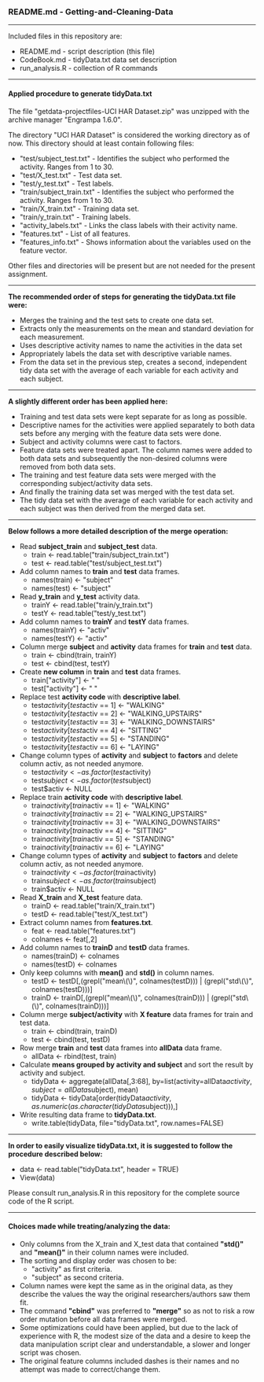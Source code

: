 ### README.md - Getting-and-Cleaning-Data

***

Included files in this repository are:

- README.md - script description (this file)
- CodeBook.md - tidyData.txt data set description
- run_analysis.R - collection of R commands

***

#### Applied procedure to generate tidyData.txt

The file "getdata-projectfiles-UCI HAR Dataset.zip" was unzipped with the archive manager "Engrampa 1.6.0".

The directory "UCI HAR Dataset" is considered the working directory as of now. This directory should at least contain following files:

- "test/subject_test.txt" - Identifies the subject who performed the activity. Ranges from 1 to 30.
- "test/X_test.txt" - Test data set.
- "test/y_test.txt" - Test labels.
- "train/subject_train.txt" - Identifies the subject who performed the activity. Ranges from 1 to 30.
- "train/X_train.txt" - Training data set.
- "train/y_train.txt" - Training labels.
- "activity_labels.txt" - Links the class labels with their activity name.
- "features.txt" - List of all features.
- "features_info.txt" - Shows information about the variables used on the feature vector.

Other files and directories will be present but are not needed for the present assignment.

***

**The recommended order of steps for generating the tidyData.txt file were:**
- Merges the training and the test sets to create one data set.
- Extracts only the measurements on the mean and standard deviation for each measurement. 
- Uses descriptive activity names to name the activities in the data set
- Appropriately labels the data set with descriptive variable names. 
- From the data set in the previous step, creates a second, independent tidy data set with the average of each variable for each activity and each subject.

***

**A slightly different order has been applied here:**
- Training and test data sets were kept separate for as long as possible.
- Descriptive names for the activities were applied separately to both data sets before any merging with the feature data sets were done.
- Subject and activity columns were cast to factors.
- Feature data sets were treated apart. The column names were added to both data sets and subsequently the non-desired columns were removed from both data sets.
- The training and test feature data sets were merged with the corresponding subject/activity data sets.
- And finally the training data set was merged with the test data set.
- The tidy data set with the average of each variable for each activity and each subject was then derived from the merged data set.

***

**Below follows a more detailed description of the merge operation:**
- Read **subject_train** and **subject_test** data.
  - train <- read.table("train/subject_train.txt")
  - test <- read.table("test/subject_test.txt")
- Add column names to **train** and **test** data frames.
  - names(train) <- "subject"
  - names(test) <- "subject"
- Read **y_train** and **y_test** activity data.
  - trainY <- read.table("train/y_train.txt")
  - testY <- read.table("test/y_test.txt")
- Add column names to **trainY** and **testY** data frames.
  - names(trainY) <- "activ"
  - names(testY) <- "activ"
- Column merge **subject** and **activity** data frames for **train** and **test** data.
  - train <- cbind(train, trainY)
  - test <- cbind(test, testY)
- Create **new column** in **train** and **test** data frames.
  - train["activity"] <- " "
  - test["activity"] <- " "
- Replace test **activity code** with **descriptive label**.
  - test$activity[test$activ == 1] <- "WALKING"
  - test$activity[test$activ == 2] <- "WALKING_UPSTAIRS"
  - test$activity[test$activ == 3] <- "WALKING_DOWNSTAIRS"
  - test$activity[test$activ == 4] <- "SITTING"
  - test$activity[test$activ == 5] <- "STANDING"
  - test$activity[test$activ == 6] <- "LAYING"
- Change column types of **activity** and **subject** to **factors** and delete column activ, as not needed anymore.
  - test$activity <- as.factor(test$activity)
  - test$subject <- as.factor(test$subject)
  - test$activ <- NULL
- Replace train **activity code** with **descriptive label**.
  - train$activity[train$activ == 1] <- "WALKING"
  - train$activity[train$activ == 2] <- "WALKING_UPSTAIRS"
  - train$activity[train$activ == 3] <- "WALKING_DOWNSTAIRS"
  - train$activity[train$activ == 4] <- "SITTING"
  - train$activity[train$activ == 5] <- "STANDING"
  - train$activity[train$activ == 6] <- "LAYING"
- Change column types of **activity** and **subject** to **factors** and delete column activ, as not needed anymore.
  - train$activity <- as.factor(train$activity)
  - train$subject <- as.factor(train$subject)
  - train$activ <- NULL
- Read **X_train** and **X_test** feature data.
  - trainD <- read.table("train/X_train.txt")
  - testD <- read.table("test/X_test.txt")
- Extract column names from **features.txt**.
  - feat <- read.table("features.txt")
  - colnames <- feat[,2]
- Add column names to **trainD** and **testD** data frames.
  - names(trainD) <- colnames
  - names(testD) <- colnames
- Only keep columns with **mean()** and **std()** in column names.
  - testD <- testD[,(grepl("mean\\(\\)", colnames(testD))) | (grepl("std\\(\\)", colnames(testD)))]
  - trainD <- trainD[,(grepl("mean\\(\\)", colnames(trainD))) | (grepl("std\\(\\)", colnames(trainD)))]
- Column merge **subject/activity** with **X feature** data frames for train and test data.
  - train <- cbind(train, trainD)
  - test <- cbind(test, testD)
- Row merge **train** and **test** data frames into **allData** data frame.
  - allData <- rbind(test, train)
- Calculate **means grouped by activity and subject** and sort the result by activity and subject.
  - tidyData <- aggregate(allData[,3:68], by=list(activity=allData$activity, subject=allData$subject), mean)
  - tidyData <- tidyData[order(tidyData$activity, as.numeric(as.character(tidyData$subject))),]
- Write resulting data frame to **tidyData.txt**.
  - write.table(tidyData, file="tidyData.txt", row.names=FALSE)

***

**In order to easily visualize tidyData.txt, it is suggested to follow the procedure described below:**
- data <- read.table("tidyData.txt", header = TRUE)
- View(data)

Please consult run_analysis.R in this repository for the complete source code of the R script.

***

#### Choices made while treating/analyzing the data:

- Only columns from the X_train and X_test data that contained **"std()"** and **"mean()"** in their column names were included.
- The sorting and display order was chosen to be:
  - "activity" as first criteria.
  - "subject" as second criteria.
- Column names were kept the same as in the original data, as they describe the values the way the original researchers/authors saw them fit.
- The command **"cbind"** was preferred to **"merge"** so as not to risk a row order mutation before all data frames were merged.
- Some optimizations could have been applied, but due to the lack of experience with R, the modest size of the data and a desire to keep the data manipulation script clear and understandable, a slower and longer script was chosen.
- The original feature columns included dashes is their names and no attempt was made to correct/change them.
